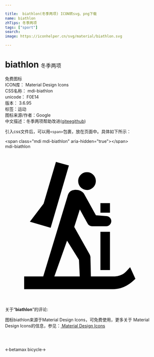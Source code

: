 ```yaml
---

title:  biathlon(冬季两项) ICON转svg、png下载
name: biathlon
zhTips: 冬季两项
tags: ["sport"]
search: 
image: https://iconhelper.cn/svg/material/biathlon.svg

---
```


# biathlon  <small style="font-size: 60%;font-weight: 100">冬季两项</small>


<div class="detail-page">
<p>
<span><span class="badge-success badge">免费图标</span> </span>
<br/>
<span>
ICON库：
<span class="badge-secondary badge">Material Design Icons</span> 
</span>
<br/>
<span>
CSS名称：
<span class="badge-secondary badge">mdi-biathlon</span> 
</span>
<br/>
<span>
unicode：
<span class="badge-secondary badge">F0E14</span> 
<copy-btn content='F0E14' btn-title=""></copy-btn>
<copy-btn :content='String.fromCodePoint(parseInt("F0E14", 16))' btn-title="复制U"></copy-btn>
</span>
<br/>
<span>
版本：
<span class="badge-secondary badge">3.6.95</span> 
</span><br/><span>标签：<span class="badge-light badge"><router-link to="/tags/sport.html">运动</router-link></span></span>
<br/>
<span>图标来源/作者：<span class="badge-light badge">Google</span></span> 
<br/>
<span class="zh-detail">中文描述：<span class="badge-primary badge">冬季两项</span><span class="help-link"><span>帮助改进</span>(<a href="https://gitee.com/liuwave/icon-helper/edit/master/json/material/biathlon.json" target="_blank" rel="noopener noreferrer">gitee</a><a href="https://github.com/liuwave/icon-helper/edit/master/json/material/biathlon.json" target="_blank" rel="noopener noreferrer">github</a></span>)</span><br/>
</p>
</div>
<div class="alert alert-dark">
  <i class="mdi mdi-biathlon mdi-48px"></i>
  <i class="mdi mdi-biathlon mdi-36px"></i>
  <i class="mdi mdi-biathlon mdi-24px"></i>
  <i class="mdi mdi-biathlon mdi-18px"></i>
</div>
<div>
  <p>引入css文件后，可以用<code>&lt;span&gt;</code>包裹，放在页面中。具体如下所示：    
  </p>
  <div class="alert alert-primary" style="font-size: 14px">
    &lt;span class="mdi mdi-biathlon" aria-hidden="true"&gt;&lt;/span&gt;
    <copy-btn content='<span class="mdi mdi-biathlon" aria-hidden="true"></span>'></copy-btn>
  </div>
  <div class="alert alert-secondary">
    <i class="mdi mdi-biathlon"
    style="font-size: 24px"
    aria-hidden="true"></i> mdi-biathlon
    <copy-btn content="mdi-biathlon" btn-title="复制图标名称"></copy-btn>
  </div>
</div>
<div id="svg" class="svg-wrap">
<svg xmlns="http://www.w3.org/2000/svg" viewBox="0 0 24 24"><path d="M12.88,3.64C13.65,3.64 14.28,4.27 14.28,5.04C14.28,5.81 13.65,6.44 12.88,6.44C12.11,6.44 11.5,5.81 11.5,5.04C11.5,4.27 12.11,3.64 12.88,3.64M15,13H16.5V19H15V13M15,8.5H16.5V10H15V8.5M10.04,2.6L8,2.04L6.06,8.58L3.9,11.42L7.17,12.37L10.04,2.6M19.67,18.55C19.31,18.93 18.88,19.5 18.4,19.7C17.91,19.92 17.54,20 17,20H13.5L13.43,17C13.42,16.83 13.37,16.67 13.28,16.5L10.88,12.24L11.76,9.5C12.34,10.55 13,11.73 13.06,11.83C13.21,12 13.45,12.13 13.69,12.13H15.9A0.81,0.81 0 0,0 16.71,11.32C16.71,10.9 16.38,10.56 15.96,10.53L14.29,10.4L12.4,7C12.4,7 12,6.42 11.14,6.42C10.27,6.42 10,6.84 9.83,7.42L6,20H3V22H17C18.37,22 19.53,21.34 20.5,20.37L19.67,18.55M9.75,14.39L11.62,17.39L11.75,20H7.75L9.75,14.39Z" /></svg>
</div>
<detail full-name='mdi-biathlon'></detail>
<div class="icon-detail__container">
<p>关于“<b>biathlon</b>”的评论:</p>
</div>
<Vssue title="关于“biathlon”的评论" />    
<div><p>图标biathlon来源于Material Design Icons，可免费使用，更多关于 Material Design Icons的信息，参见：<a target="_blank" href="https://iconhelper.cn/material.html"> Material Design Icons</a>
</p></div>

<div style="padding:2rem 0 " class="page-nav"><p class="inner"><span class="prev">←<router-link to="/icon/betamax.html">betamax</router-link></span> <span class="next"><router-link to="/icon/bicycle.html">bicycle</router-link>→</span></p></div>

